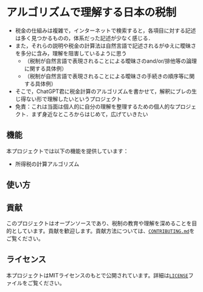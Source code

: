 # アルゴリズムで理解する日本の税制

- 税金の仕組みは複雑で，インターネットで検索すると，各項目に対する記述は多く見つかるものの，体系だった記述が少なく感じる．
- また，それらの説明や税金の計算法は自然言語で記述されるがゆえに曖昧さを多分に含み，理解を阻害しているように思う
    - （税制が自然言語で表現されることによる曖昧さのand/or/排他等の論理に関する具体例）
    - （税制が自然言語で表現されることによる曖昧さの手続きの順序等に関する具体例）
- そこで，ChatGPT君に税金計算のアルゴリズムを書かせて，解釈にブレの生じ得ない形で理解したいというプロジェクト
- 免責：これは当面は個人的に自分の理解を整理するための個人的なプロジェクト．まず身近なところからはじめて，広げていきたい

## 機能

本プロジェクトでは以下の機能を提供しています：

- 所得税の計算アルゴリズム

## 使い方

## 貢献

このプロジェクトはオープンソースであり、税制の教育や理解を深めることを目的としています。貢献を歓迎します。貢献方法については、[`CONTRIBUTING.md`](./CONTRIBUTING.md)をご覧ください。

## ライセンス

本プロジェクトはMITライセンスのもとで公開されています。詳細は[`LICENSE`](./LICENSE)ファイルをご覧ください。